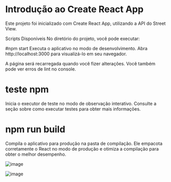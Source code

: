 # Introdução ao Create React App
Este projeto foi inicializado com Create React App, utilizando a API do Street View.

Scripts Disponíveis
No diretório do projeto, você pode executar:

#npm start
Executa o aplicativo no modo de desenvolvimento.
Abra http://localhost:3000 para visualizá-lo em seu navegador.

A página será recarregada quando você fizer alterações.
Você também pode ver erros de lint no console.

# teste npm
Inicia o executor de teste no modo de observação interativo.
Consulte a seção sobre como executar testes para obter mais informações.

# npm run build
Compila o aplicativo para produção na pasta de compilação.
Ele empacota corretamente o React no modo de produção e otimiza a compilação para obter o melhor desempenho.


![image](https://github.com/leosoldi/SearchCepApp/assets/94129878/3e189d4a-4a89-4a0f-be7d-de9881f1f43b)


![image](https://github.com/leosoldi/SearchCepApp/assets/94129878/06bb5176-9588-401f-964a-2201aaf1a330)
